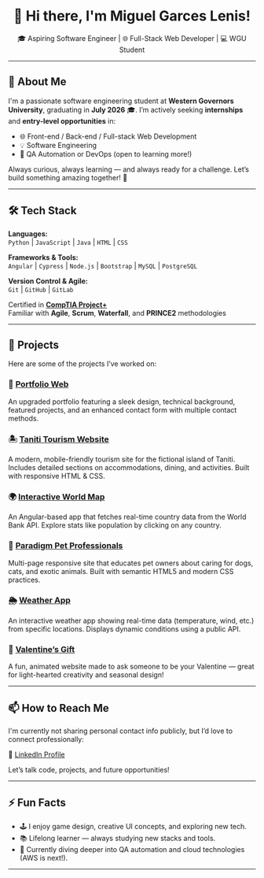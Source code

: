 <h1 align="center">👋 Hi there, I'm Miguel Garces Lenis!</h1>

<p align="center">
🎓 Aspiring Software Engineer | 🌐 Full-Stack Web Developer | 💻 WGU Student  
</p>

---

## 📘 About Me

I'm a passionate software engineering student at **Western Governors University**, graduating in **July 2026** 🎓. I’m actively seeking **internships** and **entry-level opportunities** in:

- 🌐 Front-end / Back-end / Full-stack Web Development  
- 💡 Software Engineering  
- 🔧 QA Automation or DevOps (open to learning more!)

Always curious, always learning — and always ready for a challenge. Let’s build something amazing together! 🚀

---

## 🛠️ Tech Stack

**Languages:**  
`Python` | `JavaScript` | `Java` | `HTML` | `CSS`

**Frameworks & Tools:**  
`Angular` | `Cypress` | `Node.js` | `Bootstrap` | `MySQL` | `PostgreSQL`

**Version Control & Agile:**  
`Git` | `GitHub` | `GitLab`  

Certified in **[CompTIA Project+](https://www.credly.com/badges/922e12ff-b235-422b-9097-17107f79563e/public_url)**  
Familiar with **Agile**, **Scrum**, **Waterfall**, and **PRINCE2** methodologies  

---

## 🚀 Projects

Here are some of the projects I’ve worked on:

### 📁 [Portfolio Web](https://destrutoyt.github.io/MAGL-Portfolio)
An upgraded portfolio featuring a sleek design, technical background, featured projects, and an enhanced contact form with multiple contact methods.

### 🏝️ [Taniti Tourism Website](https://github.com/destrutoyt/Taniti-Website)
A modern, mobile-friendly tourism site for the fictional island of Taniti. Includes detailed sections on accommodations, dining, and activities. Built with responsive HTML & CSS.

### 🌍 [Interactive World Map](https://github.com/destrutoyt/Interactive-World-Map)
An Angular-based app that fetches real-time country data from the World Bank API. Explore stats like population by clicking on any country.

### 🐾 [Paradigm Pet Professionals](https://github.com/destrutoyt/Front-End-Project)
Multi-page responsive site that educates pet owners about caring for dogs, cats, and exotic animals. Built with semantic HTML5 and modern CSS practices.

### 🌦️ [Weather App](https://github.com/destrutoyt/Weather_App)
An interactive weather app showing real-time data (temperature, wind, etc.) from specific locations. Displays dynamic conditions using a public API.

### 💖 [Valentine’s Gift](https://github.com/destrutoyt/Valentine-Gift)
A fun, animated website made to ask someone to be your Valentine — great for light-hearted creativity and seasonal design!

---

## 📫 How to Reach Me

I'm currently not sharing personal contact info publicly, but I’d love to connect professionally:

🔗 [LinkedIn Profile](https://www.linkedin.com/in/miguelgarcesl/)

Let’s talk code, projects, and future opportunities!

---

## ⚡ Fun Facts

- 🕹️ I enjoy game design, creative UI concepts, and exploring new tech.
- 📚 Lifelong learner — always studying new stacks and tools.
- 🧪 Currently diving deeper into QA automation and cloud technologies (AWS is next!).

---

<!--
**destrutoyt/destrutoyt** is a ✨ _special_ ✨ repository because its `README.md` (this file) appears on your GitHub profile.
-->
